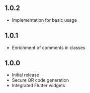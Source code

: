 ## 1.0.2

* Implementation for basic usage


## 1.0.1

* Enrichment of comments in classes


## 1.0.0

* Initial release
* Secure QR code generation
* Integrated Flutter widgets
